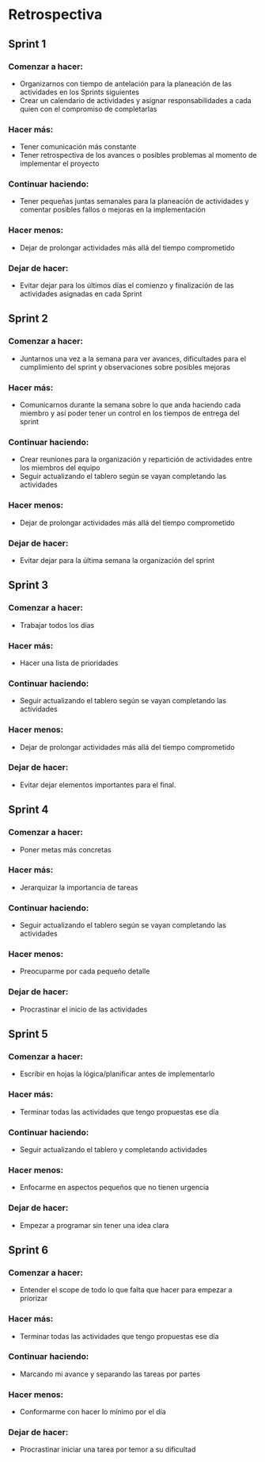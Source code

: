 <h1>Retrospectiva</h1>

<h2>Sprint 1</h2>

<h3>Comenzar a hacer:</h3>
<ul>
    <li>Organizarnos con tiempo de antelación para la planeación de las actividades en los Sprints siguientes</li>
    <li>Crear un calendario de actividades y asignar responsabilidades a cada quien con el compromiso de completarlas</li>
</ul>

<h3>Hacer más:</h3>
  <ul>  
    <li>Tener comunicación más constante</li>
    <li>Tener retrospectiva de los avances o posibles problemas al momento de implementar el proyecto</li>
</ul>

<h3>Continuar haciendo:</h3>
<ul>
  <li>Tener pequeñas juntas semanales para la planeación de actividades y comentar posibles fallos o mejoras en la implementación</li>
</ul>

<h3>Hacer menos:</h3>
<ul>
    <li>Dejar de prolongar actividades más allá del tiempo comprometido</li>
</ul>

<h3>Dejar de hacer:</h3>
<ul>
    <li>Evitar dejar para los últimos días el comienzo y finalización de las actividades asignadas en cada Sprint</li>
</ul>

<h2>Sprint 2</h2>

<h3>Comenzar a hacer:</h3>
<ul>
    <li>Juntarnos una vez a la semana para ver avances, dificultades para el cumplimiento del sprint y observaciones sobre posibles mejoras</li>
</ul>

<h3>Hacer más:</h3>
  <ul>  
    <li>Comunicarnos durante la semana sobre lo que anda haciendo cada miembro y así poder tener un control en los tiempos de entrega del sprint</li>
</ul>

<h3>Continuar haciendo:</h3>
<ul>
  <li>Crear reuniones para la organización y repartición de actividades entre los miembros del equipo</li>
  <li>Seguir actualizando el tablero según se vayan completando las actividades</li>
</ul>

<h3>Hacer menos:</h3>
<ul>
    <li>Dejar de prolongar actividades más allá del tiempo comprometido</li>
</ul>

<h3>Dejar de hacer:</h3>
<ul>
    <li>Evitar dejar para la última semana la organización del sprint</li>
</ul>

<h2>Sprint 3</h2>

<h3>Comenzar a hacer:</h3>
<ul>
    <li>Trabajar todos los días</li>
</ul>

<h3>Hacer más:</h3>
  <ul>  
    <li>Hacer una lista de prioridades</li>
</ul>

<h3>Continuar haciendo:</h3>
<ul>
  <li>Seguir actualizando el tablero según se vayan completando las actividades</li>
</ul>

<h3>Hacer menos:</h3>
<ul>
    <li>Dejar de prolongar actividades más allá del tiempo comprometido</li>
</ul>

<h3>Dejar de hacer:</h3>
<ul>
    <li>Evitar dejar elementos importantes para el final.</li>
</ul>

<h2>Sprint 4</h2>

<h3>Comenzar a hacer:</h3>
<ul>
    <li>Poner metas más concretas</li>
</ul>

<h3>Hacer más:</h3>
  <ul>  
    <li>Jerarquizar la importancia de tareas</li>
</ul>

<h3>Continuar haciendo:</h3>
<ul>
  <li>Seguir actualizando el tablero según se vayan completando las actividades</li>
</ul>

<h3>Hacer menos:</h3>
<ul>
    <li>Preocuparme por cada pequeño detalle</li>
</ul>

<h3>Dejar de hacer:</h3>
<ul>
    <li>Procrastinar el inicio de las actividades</li>
</ul>

<h2>Sprint 5</h2>

<h3>Comenzar a hacer:</h3>
<ul>
    <li>Escribir en hojas la lógica/planificar antes de implementarlo</li>
</ul>

<h3>Hacer más:</h3>
  <ul>  
    <li>Terminar todas las actividades que tengo propuestas ese día</li>
</ul>

<h3>Continuar haciendo:</h3>
<ul>
  <li>Seguir actualizando el tablero y completando actividades</li>
</ul>

<h3>Hacer menos:</h3>
<ul>
    <li>Enfocarme en aspectos pequeños que no tienen urgencia</li>
</ul>

<h3>Dejar de hacer:</h3>
<ul>
    <li>Empezar a programar sin tener una idea clara</li>
</ul>

<h2>Sprint 6</h2>

<h3>Comenzar a hacer:</h3>
<ul>
    <li>Entender el scope de todo lo que falta que hacer para empezar a priorizar</li>
</ul>

<h3>Hacer más:</h3>
  <ul>  
    <li>Terminar todas las actividades que tengo propuestas ese día</li>
</ul>

<h3>Continuar haciendo:</h3>
<ul>
  <li>Marcando mi avance y separando las tareas por partes</li>
</ul>

<h3>Hacer menos:</h3>
<ul>
    <li>Conformarme con hacer lo mínimo por el día</li>
</ul>

<h3>Dejar de hacer:</h3>
<ul>
    <li>Procrastinar iniciar una tarea por temor a su dificultad</li>
</ul>